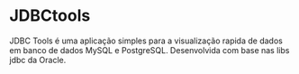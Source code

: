 # JDBCtools
JDBC Tools é uma aplicação simples para a visualização rapida de dados em banco de dados MySQL e PostgreSQL. Desenvolvida com base nas libs jdbc da Oracle.
